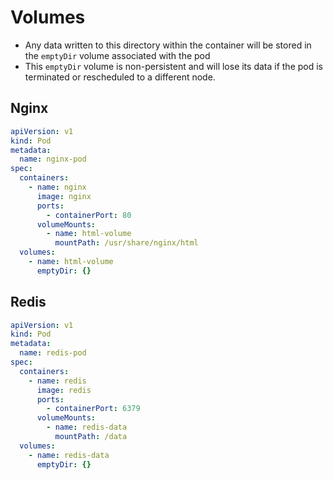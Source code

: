 # Volumes

* Any data written to this directory within the container will be stored in the `emptyDir` volume associated with the pod
* This `emptyDir` volume is non-persistent and will lose its data if the pod is terminated or rescheduled to a different node.

## Nginx

```yaml
apiVersion: v1
kind: Pod
metadata:
  name: nginx-pod
spec:
  containers:
    - name: nginx
      image: nginx
      ports:
        - containerPort: 80
      volumeMounts:
        - name: html-volume
          mountPath: /usr/share/nginx/html
  volumes:
    - name: html-volume
      emptyDir: {}
```

## Redis

```yaml
apiVersion: v1
kind: Pod
metadata:
  name: redis-pod
spec:
  containers:
    - name: redis
      image: redis
      ports:
        - containerPort: 6379
      volumeMounts:
        - name: redis-data
          mountPath: /data
  volumes:
    - name: redis-data
      emptyDir: {}
```
